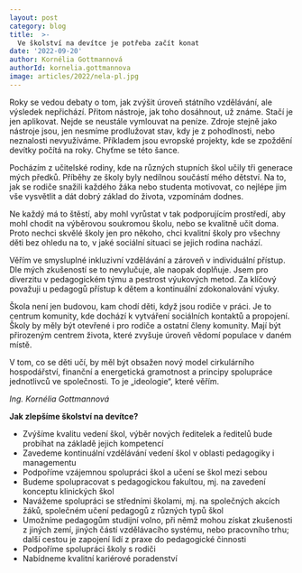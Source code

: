```yaml
---
layout: post
category: blog
title:  >-
  Ve školství na devítce je potřeba začít konat
date: '2022-09-20'
author: Kornélia Gottmannová
authorId: kornelia.gottmannova
image: articles/2022/nela-pl.jpg
---
```

Roky se vedou debaty o tom, jak zvýšit úroveň státního vzdělávání, ale výsledek nepřichází. Přitom nástroje, jak toho dosáhnout, už známe. Stačí je jen aplikovat. Nejde se neustále vymlouvat na peníze. Zdroje stejně jako nástroje jsou, jen nesmíme prodlužovat stav, kdy je z pohodlnosti, nebo neznalosti nevyužíváme. Příkladem jsou evropské projekty, kde se zpoždění devítky počítá na roky. Chyťme se této šance.

Pocházím z učitelské rodiny, kde na různých stupních škol učily tři generace mých předků. Příběhy ze školy byly nedílnou součástí mého dětství. Na to, jak se rodiče snažili každého žáka nebo studenta motivovat, co nejlépe jim vše vysvětlit a dát dobrý základ do života, vzpomínám dodnes.

Ne každý má to štěstí, aby mohl vyrůstat v tak podporujícím prostředí, aby mohl chodit na výběrovou soukromou školu, nebo se kvalitně učit doma. Proto nechci skvělé školy jen pro někoho, chci kvalitní školy pro všechny děti bez ohledu na to, v jaké sociální situaci se jejich rodina nachází.

Věřím ve smysluplné inkluzivní vzdělávání a zároveň v individuální přístup. Dle mých zkušeností se to nevylučuje, ale naopak doplňuje. Jsem pro diverzitu v pedagogickém týmu a pestrost výukových metod. Za klíčový považuji u pedagogů přístup k dětem a kontinuální zdokonalování výuky.

Škola není jen budovou, kam chodí děti, když jsou rodiče v práci. Je to centrum komunity, kde dochází k vytváření sociálních kontaktů a propojení. Školy by měly být otevřené i pro rodiče a ostatní členy komunity. Mají být přirozeným centrem života, které zvyšuje úroveň vědomí populace v daném místě.

V tom, co se děti učí, by měl být obsažen nový model cirkulárního hospodářství, finanční a energetická gramotnost a principy spolupráce jednotlivců ve společnosti. To je „ideologie“, které věřím.
 
*Ing. Kornélia Gottmannová*

**Jak zlepšíme školství na devítce?**
 - Zvýšíme kvalitu vedení škol, výběr nových ředitelek a ředitelů bude probíhat na základě jejich kompetencí
 - Zavedeme kontinuální vzdělávání vedení škol v oblasti pedagogiky i managementu
 - Podpoříme vzájemnou spolupráci škol a učení se škol mezi sebou
 - Budeme spolupracovat s pedagogickou fakultou, mj. na zavedení konceptu klinických škol
 - Navážeme spolupráci se středními školami, mj. na společných akcích žáků, společném učení pedagogů z různých typů škol
 - Umožníme pedagogům studijní volno, při němž mohou získat zkušenosti z jiných zemí, jiných částí vzdělávacího systému, nebo pracovního trhu; další cestou je zapojení lidí z praxe do pedagogické činnosti
 - Podpoříme spolupráci školy s rodiči
 - Nabídneme kvalitní kariérové poradenství
